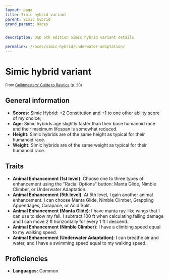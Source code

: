 ```yaml
---
layout: page
title: Simic hybrid variant
parent: Simic hybrid
grand_parent: Races


description: D&D 5th edition Simic hybrid variant details

permalink: /races/simic-hybrid/underwater-adaptation/
---
```


# Simic hybrid variant

<small>From <a target="_blank" href="https://dnd.wizards.com/products/tabletop-games/rpg-products/guildmasters-guide-ravnica">Guildmasters' Guide to Ravnica</a> (p. 20)</small>

## General information

- **Scores:** Simic Hybrid: +2 Constitution and +1 to one other ability score of my choice;
- **Age:** Simic hybrids age slightly faster than their base humanoid race and their maximum lifespan is somewhat reduced.
- **Height:** Simic hybrids are of the same height as typical for their humanoid race.
- **Weight:** Simic hybrids are of the same weight as typical for their humanoid race.

## Traits

- **Animal Enhancement (1st level)**: Choose one to three types of enhancement using the "Racial Options" button: Manta Glide, Nimble Climber, or Underwater Adaptation.
- **Animal Enhancement (5th level)**: At 5th level, I gain another animal enhancement. I can choose Manta Glide, Nimble Climber, Grappling Appendages, Carapace, or Acid Split.
- **Animal Enhancement (Manta Glide)**: I have manta ray-like wings that I can use to slow my fall. I subtract 100 ft when calculating falling damage and I can move 2 ft horizontally for every 1 ft I descend.
- **Animal Enhancement (Nimble Climber)**: I have a climbing speed equal to my walking speed.
- **Animal Enhancement (Underwater Adaptation)**: I can breathe air and water, and I have a swimming speed equal to my walking speed.

## Proficiencies

- **Languages:** Common